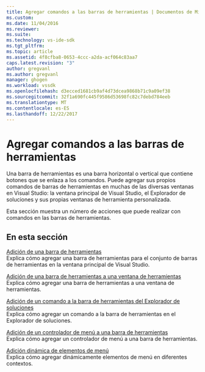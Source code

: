 ```yaml
---
title: Agregar comandos a las barras de herramientas | Documentos de Microsoft
ms.custom: 
ms.date: 11/04/2016
ms.reviewer: 
ms.suite: 
ms.technology: vs-ide-sdk
ms.tgt_pltfrm: 
ms.topic: article
ms.assetid: 4f8cfba8-0653-4ccc-a2da-acf064c83aa7
caps.latest.revision: "3"
author: gregvanl
ms.author: gregvanl
manager: ghogen
ms.workload: vssdk
ms.openlocfilehash: d3ecced1681cb9af4d73dcea9868b71c9a09ef38
ms.sourcegitcommit: 32f1a690fc445f9586d53698fc82c7debd784eeb
ms.translationtype: MT
ms.contentlocale: es-ES
ms.lasthandoff: 12/22/2017
---
```

# <a name="adding-commands-to-toolbars"></a>Agregar comandos a las barras de herramientas
Una barra de herramientas es una barra horizontal o vertical que contiene botones que se enlaza a los comandos. Puede agregar sus propios comandos de barras de herramientas en muchas de las diversas ventanas en Visual Studio: la ventana principal de Visual Studio, el Explorador de soluciones y sus propias ventanas de herramienta personalizada.  
  
 Esta sección muestra un número de acciones que puede realizar con comandos en las barras de herramientas.  
  
## <a name="in-this-section"></a>En esta sección  
 [Adición de una barra de herramientas](../extensibility/adding-a-toolbar.md)  
 Explica cómo agregar una barra de herramientas para el conjunto de barras de herramientas en la ventana principal de Visual Studio.  
  
 [Adición de una barra de herramientas a una ventana de herramientas](../extensibility/adding-a-toolbar-to-a-tool-window.md)  
 Explica cómo agregar una barra de herramientas a una ventana de herramientas.  
  
 [Adición de un comando a la barra de herramientas del Explorador de soluciones](../extensibility/adding-a-command-to-the-solution-explorer-toolbar.md)  
 Explica cómo agregar un comando a la barra de herramientas en el Explorador de soluciones.  
  
 [Adición de un controlador de menú a una barra de herramientas](../extensibility/adding-a-menu-controller-to-a-toolbar.md)  
 Explica cómo agregar un controlador de menú a una barra de herramientas.  
  
 [Adición dinámica de elementos de menú](../extensibility/dynamically-adding-menu-items.md)  
 Explica cómo agregar dinámicamente elementos de menú en diferentes contextos.